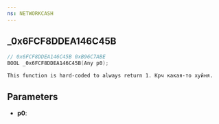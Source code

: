 ```yaml
---
ns: NETWORKCASH
---
```

## _0x6FCF8DDEA146C45B

```c
// 0x6FCF8DDEA146C45B 0xB96C7ABE
BOOL _0x6FCF8DDEA146C45B(Any p0);
```

```
This function is hard-coded to always return 1. Крч какая-то хуйня.  
```

## Parameters
* **p0**: 

